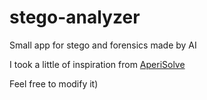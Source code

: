 # stego-analyzer

Small app for stego and forensics made by AI

I took a little of inspiration from [AperiSolve](https://www.aperisolve.com/)

Feel free to modify it)
